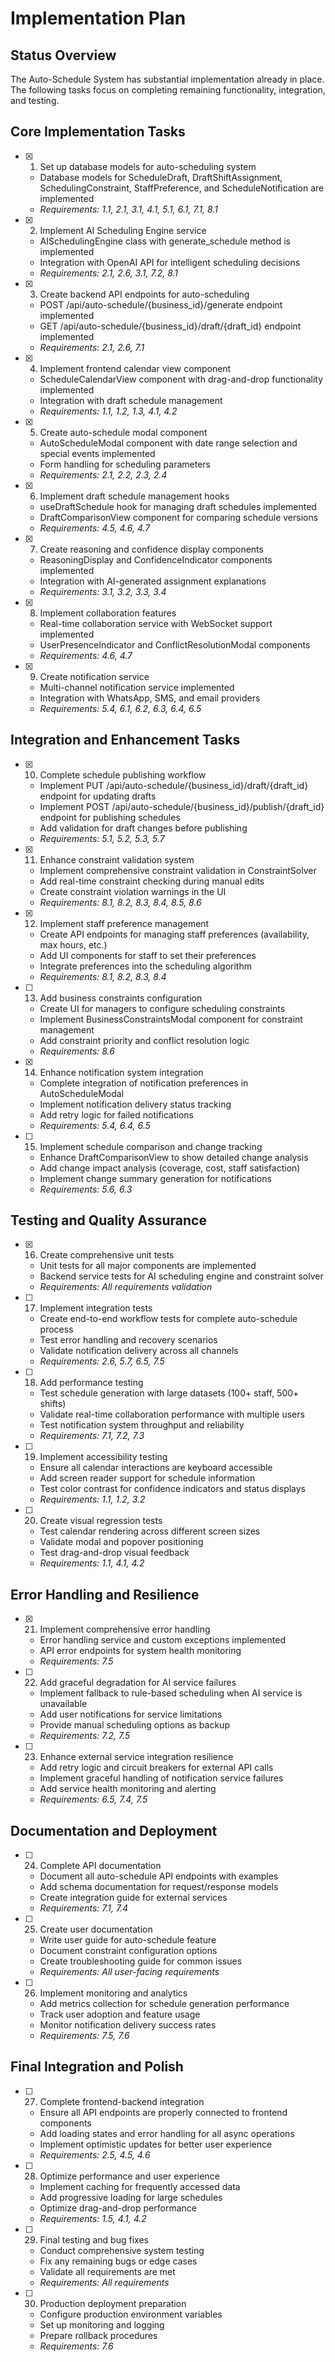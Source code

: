 # Implementation Plan

## Status Overview
The Auto-Schedule System has substantial implementation already in place. The following tasks focus on completing remaining functionality, integration, and testing.

## Core Implementation Tasks

- [x] 1. Set up database models for auto-scheduling system
  - Database models for ScheduleDraft, DraftShiftAssignment, SchedulingConstraint, StaffPreference, and ScheduleNotification are implemented
  - _Requirements: 1.1, 2.1, 3.1, 4.1, 5.1, 6.1, 7.1, 8.1_

- [x] 2. Implement AI Scheduling Engine service
  - AISchedulingEngine class with generate_schedule method is implemented
  - Integration with OpenAI API for intelligent scheduling decisions
  - _Requirements: 2.1, 2.6, 3.1, 7.2, 8.1_

- [x] 3. Create backend API endpoints for auto-scheduling
  - POST /api/auto-schedule/{business_id}/generate endpoint implemented
  - GET /api/auto-schedule/{business_id}/draft/{draft_id} endpoint implemented
  - _Requirements: 2.1, 2.6, 7.1_

- [x] 4. Implement frontend calendar view component
  - ScheduleCalendarView component with drag-and-drop functionality implemented
  - Integration with draft schedule management
  - _Requirements: 1.1, 1.2, 1.3, 4.1, 4.2_

- [x] 5. Create auto-schedule modal component
  - AutoScheduleModal component with date range selection and special events implemented
  - Form handling for scheduling parameters
  - _Requirements: 2.1, 2.2, 2.3, 2.4_

- [x] 6. Implement draft schedule management hooks
  - useDraftSchedule hook for managing draft schedules implemented
  - DraftComparisonView component for comparing schedule versions
  - _Requirements: 4.5, 4.6, 4.7_

- [x] 7. Create reasoning and confidence display components
  - ReasoningDisplay and ConfidenceIndicator components implemented
  - Integration with AI-generated assignment explanations
  - _Requirements: 3.1, 3.2, 3.3, 3.4_

- [x] 8. Implement collaboration features
  - Real-time collaboration service with WebSocket support implemented
  - UserPresenceIndicator and ConflictResolutionModal components
  - _Requirements: 4.6, 4.7_

- [x] 9. Create notification service
  - Multi-channel notification service implemented
  - Integration with WhatsApp, SMS, and email providers
  - _Requirements: 5.4, 6.1, 6.2, 6.3, 6.4, 6.5_

## Integration and Enhancement Tasks

- [x] 10. Complete schedule publishing workflow
  - Implement PUT /api/auto-schedule/{business_id}/draft/{draft_id} endpoint for updating drafts
  - Implement POST /api/auto-schedule/{business_id}/publish/{draft_id} endpoint for publishing schedules
  - Add validation for draft changes before publishing
  - _Requirements: 5.1, 5.2, 5.3, 5.7_

- [x] 11. Enhance constraint validation system
  - Implement comprehensive constraint validation in ConstraintSolver
  - Add real-time constraint checking during manual edits
  - Create constraint violation warnings in the UI
  - _Requirements: 8.1, 8.2, 8.3, 8.4, 8.5, 8.6_

- [x] 12. Implement staff preference management
  - Create API endpoints for managing staff preferences (availability, max hours, etc.)
  - Add UI components for staff to set their preferences
  - Integrate preferences into the scheduling algorithm
  - _Requirements: 8.1, 8.2, 8.3, 8.4_

- [ ] 13. Add business constraints configuration
  - Create UI for managers to configure scheduling constraints
  - Implement BusinessConstraintsModal component for constraint management
  - Add constraint priority and conflict resolution logic
  - _Requirements: 8.6_

- [x] 14. Enhance notification system integration
  - Complete integration of notification preferences in AutoScheduleModal
  - Implement notification delivery status tracking
  - Add retry logic for failed notifications
  - _Requirements: 5.4, 6.4, 6.5_

- [ ] 15. Implement schedule comparison and change tracking
  - Enhance DraftComparisonView to show detailed change analysis
  - Add change impact analysis (coverage, cost, staff satisfaction)
  - Implement change summary generation for notifications
  - _Requirements: 5.6, 6.3_

## Testing and Quality Assurance

- [x] 16. Create comprehensive unit tests
  - Unit tests for all major components are implemented
  - Backend service tests for AI scheduling engine and constraint solver
  - _Requirements: All requirements validation_

- [ ] 17. Implement integration tests
  - Create end-to-end workflow tests for complete auto-schedule process
  - Test error handling and recovery scenarios
  - Validate notification delivery across all channels
  - _Requirements: 2.6, 5.7, 6.5, 7.5_

- [ ] 18. Add performance testing
  - Test schedule generation with large datasets (100+ staff, 500+ shifts)
  - Validate real-time collaboration performance with multiple users
  - Test notification system throughput and reliability
  - _Requirements: 7.1, 7.2, 7.3_

- [ ] 19. Implement accessibility testing
  - Ensure all calendar interactions are keyboard accessible
  - Add screen reader support for schedule information
  - Test color contrast for confidence indicators and status displays
  - _Requirements: 1.1, 1.2, 3.2_

- [ ] 20. Create visual regression tests
  - Test calendar rendering across different screen sizes
  - Validate modal and popover positioning
  - Test drag-and-drop visual feedback
  - _Requirements: 1.1, 4.1, 4.2_

## Error Handling and Resilience

- [x] 21. Implement comprehensive error handling
  - Error handling service and custom exceptions implemented
  - API error endpoints for system health monitoring
  - _Requirements: 7.5_

- [ ] 22. Add graceful degradation for AI service failures
  - Implement fallback to rule-based scheduling when AI service is unavailable
  - Add user notifications for service limitations
  - Provide manual scheduling options as backup
  - _Requirements: 7.2, 7.5_

- [ ] 23. Enhance external service integration resilience
  - Add retry logic and circuit breakers for external API calls
  - Implement graceful handling of notification service failures
  - Add service health monitoring and alerting
  - _Requirements: 6.5, 7.4, 7.5_

## Documentation and Deployment

- [ ] 24. Complete API documentation
  - Document all auto-schedule API endpoints with examples
  - Add schema documentation for request/response models
  - Create integration guide for external services
  - _Requirements: 7.1, 7.4_

- [ ] 25. Create user documentation
  - Write user guide for auto-schedule feature
  - Document constraint configuration options
  - Create troubleshooting guide for common issues
  - _Requirements: All user-facing requirements_

- [ ] 26. Implement monitoring and analytics
  - Add metrics collection for schedule generation performance
  - Track user adoption and feature usage
  - Monitor notification delivery success rates
  - _Requirements: 7.5, 7.6_

## Final Integration and Polish

- [ ] 27. Complete frontend-backend integration
  - Ensure all API endpoints are properly connected to frontend components
  - Add loading states and error handling for all async operations
  - Implement optimistic updates for better user experience
  - _Requirements: 2.5, 4.5, 4.6_

- [ ] 28. Optimize performance and user experience
  - Implement caching for frequently accessed data
  - Add progressive loading for large schedules
  - Optimize drag-and-drop performance
  - _Requirements: 1.5, 4.1, 4.2_

- [ ] 29. Final testing and bug fixes
  - Conduct comprehensive system testing
  - Fix any remaining bugs or edge cases
  - Validate all requirements are met
  - _Requirements: All requirements_

- [ ] 30. Production deployment preparation
  - Configure production environment variables
  - Set up monitoring and logging
  - Prepare rollback procedures
  - _Requirements: 7.6_